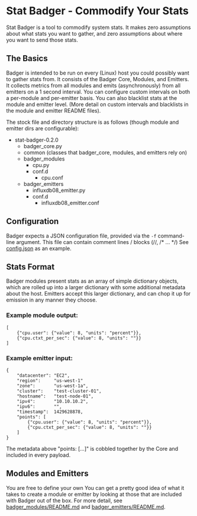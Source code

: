 # Stat Badger - Commodify Your Stats
Stat Badger is a tool to commodify system stats. It makes zero assumptions about what stats you want to gather, and zero assumptions about where you want to send those stats.

## The Basics
Badger is intended to be run on every (Linux) host you could possibly want to gather stats from. It consists of the Badger Core, Modules, and Emitters. It collects metrics from all modules and emits (asynchronously) from all emitters on a 1 second interval. You can configure custom intervals on both a per-module and per-emitter basis. You can also blacklist stats at the module and emitter level. (More detail on custom intervals and blacklists in the module and emitter README files).

The stock file and directory structure is as follows (though module and emitter dirs are configurable):
- stat-badger-0.2.0
    - badger_core.py
    - common (classes that badger_core, modules, and emitters rely on)
    - badger_modules
        - cpu.py
        - conf.d
            - cpu.conf
    - badger_emitters
        - influxdb08_emitter.py
        - conf.d
            - influxdb08_emitter.conf


## Configuration
Badger expects a JSON configuration file, provided via the `-f` command-line argument. This file can contain comment lines / blocks (//, /* ... */)
See [config.json](https://github.com/cboggs/stat-badger/blob/master/config.json) as an example.


## Stats Format
Badger modules present stats as an array of simple dictionary objects, which are rolled up into a larger dictionary with some additional metadata about the host. Emitters accept this larger dictionary, and can chop it up for emission in any manner they choose.

### Example module output:
```
[
    {"cpu.user": {"value": 8, "units": "percent"}},
    {"cpu.ctxt_per_sec": {"value": 8, "units": ""}}
]
```

### Example emitter input:
```
{
    "datacenter": "EC2",
    "region":     "us-west-1"
    "zone":       "us-west-1a",
    "cluster":    "test-cluster-01",
    "hostname":   "test-node-01",
    "ipv4":       "10.10.10.2",
    "ipv6":       "",
    "timestamp":  1429628878,
    "points": [
        {"cpu.user": {"value": 8, "units": "percent"}},
        {"cpu.ctxt_per_sec": {"value": 8, "units": ""}}
    ]
}
```

The metadata above "points: [...]" is cobbled together by the Core and included in every payload. 

## Modules and Emitters
You are free to define your own 
You can get a pretty good idea of what it takes to create a module or emitter by looking at those that are included with Badger out of the box. For more detail, see [badger_modules/README.md](https://github.com/cboggs/stat-badger/blob/master/badger_modules/README.md) and [badger_emitters/README.md](https://github.com/cboggs/stat-badger/blob/master/badger_emitters/README.md).
